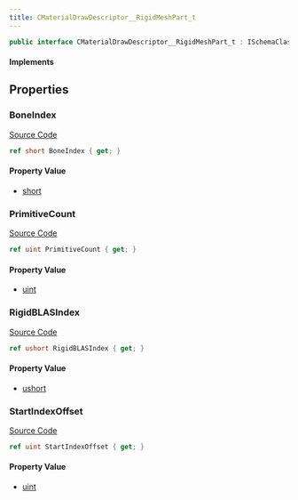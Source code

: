 ```yaml
---
title: CMaterialDrawDescriptor__RigidMeshPart_t
---
```


```csharp
public interface CMaterialDrawDescriptor__RigidMeshPart_t : ISchemaClass<CMaterialDrawDescriptor__RigidMeshPart_t>, ISchemaField, ISchemaClass, INativeHandle
```

#### Implements

## Properties

### BoneIndex

[Source Code](https://github.com/swiftly-solution/swiftlys2/blob/main/managed/src/SwiftlyS2.Generated/Schemas/Interfaces/CMaterialDrawDescriptor__RigidMeshPart_t.cs#L19)

```csharp
ref short BoneIndex { get; }
```

#### Property Value

- [short](https://learn.microsoft.com/dotnet/api/system.int16)

### PrimitiveCount

[Source Code](https://github.com/swiftly-solution/swiftlys2/blob/main/managed/src/SwiftlyS2.Generated/Schemas/Interfaces/CMaterialDrawDescriptor__RigidMeshPart_t.cs#L23)

```csharp
ref uint PrimitiveCount { get; }
```

#### Property Value

- [uint](https://learn.microsoft.com/dotnet/api/system.uint32)

### RigidBLASIndex

[Source Code](https://github.com/swiftly-solution/swiftlys2/blob/main/managed/src/SwiftlyS2.Generated/Schemas/Interfaces/CMaterialDrawDescriptor__RigidMeshPart_t.cs#L17)

```csharp
ref ushort RigidBLASIndex { get; }
```

#### Property Value

- [ushort](https://learn.microsoft.com/dotnet/api/system.uint16)

### StartIndexOffset

[Source Code](https://github.com/swiftly-solution/swiftlys2/blob/main/managed/src/SwiftlyS2.Generated/Schemas/Interfaces/CMaterialDrawDescriptor__RigidMeshPart_t.cs#L21)

```csharp
ref uint StartIndexOffset { get; }
```

#### Property Value

- [uint](https://learn.microsoft.com/dotnet/api/system.uint32)

